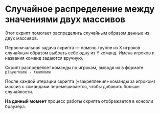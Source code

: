 # Случайное распределение между значениями двух массивов

Этот скрипт помогает распределить случайным образом данные из двух массивов.

Первоначальная задача скрипта — помочь группе из Х игроков случайным образом выбрать себе одну из Y команд. Имена игроков и названия команд задаются вручную.

Скрипт распределяет команды по игрокам, выводя их в формате `playerName - teamName`

После каждой итерации скрипта («закрепления» команды за игроком) массив с командами перемешивается, чтобы добавить больше случайности.

**На данный момент** процесс работы скрипта отображается в консоли браузера.

